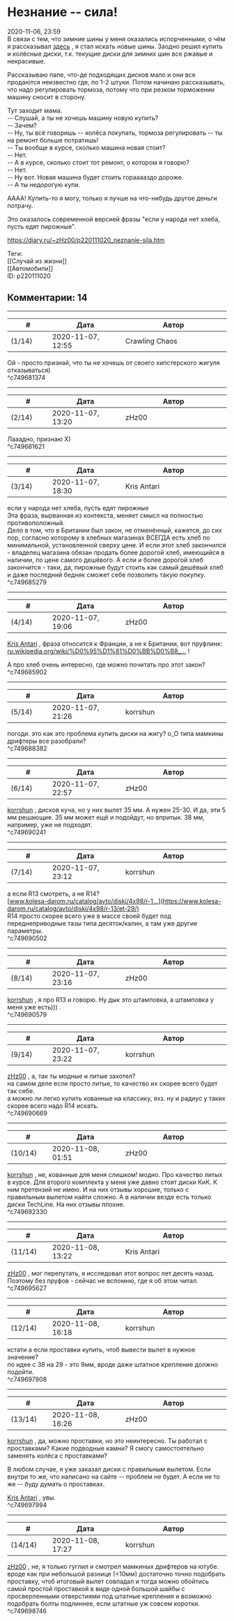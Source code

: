 Незнание -- сила!
=================

  
2020-11-06, 23:59  
 В связи с тем, что зимние шины у меня оказались испорченными, о чём я рассказывал  [здесь](Как%20я%20чуть%20было%20не%20лишился%20колеса)  , я стал искать новые шины. Заодно решил купить и колёсные диски, т.к. текущие диски для зимних шин все ржавые и некрасивые.   
   
 Рассказываю папе, что-де подходящих дисков мало и они все продаются неизвестно где, по 1-2 штуки. Потом начинаю рассказывать, что надо регулировать тормоза, потому что при резком торможении машину сносит в сторону.   
   
 Тут заходит мама.   
 -- Слушай, а ты не хочешь машину новую купить?   
 -- Зачем?   
 -- Ну, ты всё говоришь -- колёса покупать, тормоза регулировать -- ты на ремонт больше потратишь!   
 -- Ты вообще в курсе, сколько машина новая стоит?   
 -- Нет.   
 -- А в курсе, сколько стоит тот ремонт, о котором я говорю?   
 -- Нет.   
 -- Ну вот. Новая машина будет стоить горааааздо дороже.   
 -- А ты недорогую купи.   
   
 АААА! Купить-то я могу, только я лучше на что-нибудь другое деньги потрачу.   
   
 Это оказалось современной версией фразы "если у народа нет хлеба, пусть едят пирожные".   
  
<https://diary.ru/~zHz00/p220111020_neznanie-sila.htm>  
  
Теги:  
[[Случай из жизни]]  
[[Автомобили]]  
ID: p220111020  


Комментарии: 14
---------------

  


---



|         #         |              Дата              |                     Автор                     |           ID           |
| --- | --- | --- | --- |
| (1/14) | 2020-11-07, 12:55 | Crawling Chaos | c749681374 |

  
 Ой - просто признай, что ты не хочешь от своего хипстерского жигуля отказываться)   
 ^c749681374

---



|         #         |              Дата              |                     Автор                     |           ID           |
| --- | --- | --- | --- |
| (2/14) | 2020-11-07, 13:20 | zHz00 | c749681621 |

  
 Лааадно, признаю Х)   
 ^c749681621

---



|         #         |              Дата              |                     Автор                     |           ID           |
| --- | --- | --- | --- |
| (3/14) | 2020-11-07, 18:30 | Kris Antari | c749685279 |

  
  если у народа нет хлеба, пусть едят пирожные    
 Эта фраза, вырванная из контекста, меняет смысл на полностью противоположный.   
 Дело в том, что в Британии был закон, не отменённый, кажется, до сих пор, согласно которому в хлебных магазинах ВСЕГДА есть хлеб по минимальной, установленной сверху цене. И если этот хлеб закончился - владелец магазина обязан продать более дорогой хлеб, имеющийся в наличии, по цене самого дешёвого. А если и более дорогой хлеб закончится - таки, да, пирожные будут стоить как самый дешёвый хлеб и даже последний бедняк сможет себе позволить такую покупку.   
 ^c749685279

---



|         #         |              Дата              |                     Автор                     |           ID           |
| --- | --- | --- | --- |
| (4/14) | 2020-11-07, 19:06 | zHz00 | c749685902 |

  
  [Kris Antari](http://Kris-Antari.diary.ru "Animus Vox")  , фраза относится к Франции, а не к Британии, вот пруфлинк:   
  [ru.wikipedia.org/wiki/%D0%95%D1%81%D0%BB%D0%B8\_...](https://ru.wikipedia.org/wiki/%D0%95%D1%81%D0%BB%D0%B8_%D1%83_%D0%BD%D0%B8%D1%85_%D0%BD%D0%B5%D1%82_%D1%85%D0%BB%D0%B5%D0%B1%D0%B0,_%D0%BF%D1%83%D1%81%D1%82%D1%8C_%D0%B5%D0%B4%D1%8F%D1%82_%D0%BF%D0%B8%D1%80%D0%BE%D0%B6%D0%BD%D1%8B%D0%B5)  !   
   
 А про хлеб очень интересно, где можно почитать про этот закон?   
 ^c749685902

---



|         #         |              Дата              |                     Автор                     |           ID           |
| --- | --- | --- | --- |
| (5/14) | 2020-11-07, 21:26 | korrshun | c749688382 |

  
 погоди. это как это проблема купить диски на жигу? о\_О типа мамкины дрифтеры все разобрали?   
 ^c749688382

---



|         #         |              Дата              |                     Автор                     |           ID           |
| --- | --- | --- | --- |
| (6/14) | 2020-11-07, 22:57 | zHz00 | c749690241 |

  
  [korrshun](http://Igel-kun.diary.ru "kimi wo shiranai monogatari")  , дисков куча, но у них вылет 35 мм. А нужен 25-30. И да, эти 5 мм решающие. 35 мм может ещё и подойдут, но впритык. 38 мм, например, уже не подходят.   
 ^c749690241

---



|         #         |              Дата              |                     Автор                     |           ID           |
| --- | --- | --- | --- |
| (7/14) | 2020-11-07, 23:12 | korrshun | c749690502 |

  
 а если R13 смотреть, а не R14?   
  [www.kolesa-darom.ru/catalog/avto/diski/4x98/r-1...](https://www.kolesa-darom.ru/catalog/avto/diski/4x98/r-13/et-29/)    
 R14 просто скорее всего уже в массе своей будет под переднеприводные тазы типа десяток/калин, а там уже другие параметры.   
 ^c749690502

---



|         #         |              Дата              |                     Автор                     |           ID           |
| --- | --- | --- | --- |
| (8/14) | 2020-11-07, 23:16 | zHz00 | c749690579 |

  
  [korrshun](http://Igel-kun.diary.ru "kimi wo shiranai monogatari")  , я про R13 и говорю. Ну дык это штамповка, а штамповка у меня уже есть))) .   
 ^c749690579

---



|         #         |              Дата              |                     Автор                     |           ID           |
| --- | --- | --- | --- |
| (9/14) | 2020-11-07, 23:22 | korrshun | c749690669 |

  
  [zHz00](https://zHz00.diary.ru "Untitled")  , а, так ты модные и литые захотел?   
 на самом деле если просто литые, то качество их скорее всего будет так себе.   
 а можно ли легко купить кованные на классику, яхз. ну и радиус у таких скорее всего надо R14 искать.   
 ^c749690669

---



|         #         |              Дата              |                     Автор                     |           ID           |
| --- | --- | --- | --- |
| (10/14) | 2020-11-08, 01:51 | zHz00 | c749692330 |

  
  [korrshun](http://Igel-kun.diary.ru "kimi wo shiranai monogatari")  , не, кованные для меня слишком! модно. Про качество литых в курсе. Для второго комплекта у меня уже давно стоят диски КиК. К ним претензий не имею. И на них отзывы хорошие, только с правильным вылетом найти сложно. А в наличии везде есть только диски TechLine. На них отзывы плохие.   
 ^c749692330

---



|         #         |              Дата              |                     Автор                     |           ID           |
| --- | --- | --- | --- |
| (11/14) | 2020-11-08, 13:22 | Kris Antari | c749695627 |

  
  [zHz00](https://zHz00.diary.ru "Untitled")  , мог перепутать, я исследовал этот вопрос лет десять назад. Поэтому без пруфов - сейчас не вспомню, где я об этом читал.   
 ^c749695627

---



|         #         |              Дата              |                     Автор                     |           ID           |
| --- | --- | --- | --- |
| (12/14) | 2020-11-08, 16:18 | korrshun | c749697908 |

  
 кстати а если проставки купить, чтоб вывести вылет в нужное значение?   
 по идее с 38 на 29 - это 9мм, вроде даже штатное крепление должно подойти.   
 ^c749697908

---



|         #         |              Дата              |                     Автор                     |           ID           |
| --- | --- | --- | --- |
| (13/14) | 2020-11-08, 16:26 | zHz00 | c749697994 |

  
  [korrshun](http://Igel-kun.diary.ru "kimi wo shiranai monogatari")  , да, можно проставки, но это неинтересно. Ты работал с проставками? Какие подводные камни? Я смогу самостоятельно заменять колёса с проставками?   
   
 В любом случае, я уже заказал диски с правильным вылетом. Если внутри то же, что написано на сайте -- проблем не будет. А если не то же -- буду думать о проставках.   
   
  [Kris Antari](http://Kris-Antari.diary.ru "Animus Vox")  , увы.   
 ^c749697994

---



|         #         |              Дата              |                     Автор                     |           ID           |
| --- | --- | --- | --- |
| (14/14) | 2020-11-08, 17:27 | korrshun | c749698746 |

  
  [zHz00](https://zHz00.diary.ru "Untitled")  , не, я только гуглил и смотрел мамкиных дрифтеров на ютубе. вроде как при небольшой разнице (<10мм) достаточно точно подобрать проставку, чтоб итоговый вылет совпадал и тогда можно обойтись самой простой проставкой в виде одной большой шайбы с просверленными отверстиями под штатные крепления и возможно подобрать болты подлиннее, если штатные уж совсем коротки.   
 ^c749698746